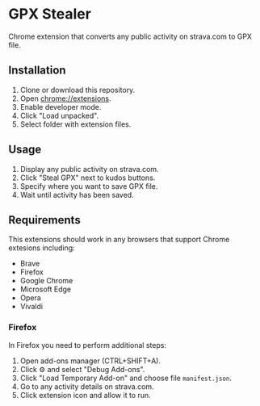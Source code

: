 # GPX Stealer

Chrome extension that converts any public activity on strava.com to GPX file.

## Installation

1. Clone or download this repository.
2. Open [chrome://extensions](chrome://extensions).
3. Enable developer mode.
4. Click "Load unpacked".
5. Select folder with extension files.

## Usage

1. Display any public activity on strava.com.
2. Click "Steal GPX" next to kudos buttons.
3. Specify where you want to save GPX file.
4. Wait until activity has been saved.

## Requirements

This extensions should work in any browsers that support Chrome extesions including:

- Brave
- Firefox
- Google Chrome
- Microsoft Edge
- Opera
- Vivaldi

### Firefox

In Firefox you need to perform additional steps:

1. Open add-ons manager (CTRL+SHIFT+A).
2. Click :gear: and select "Debug Add-ons".
3. Click "Load Temporary Add-on" and choose file `manifest.json`.
4. Go to any activity details on strava.com.
5. Click extension icon and allow it to run.